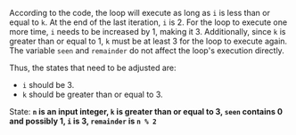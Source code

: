 According to the code, the loop will execute as long as `i` is less than or equal to `k`. At the end of the last iteration, `i` is 2. For the loop to execute one more time, `i` needs to be increased by 1, making it 3. Additionally, since `k` is greater than or equal to 1, `k` must be at least 3 for the loop to execute again. The variable `seen` and `remainder` do not affect the loop's execution directly. 

Thus, the states that need to be adjusted are:
- `i` should be 3.
- `k` should be greater than or equal to 3.

State: **`n` is an input integer, `k` is greater than or equal to 3, `seen` contains 0 and possibly 1, `i` is 3, `remainder` is `n % 2`**